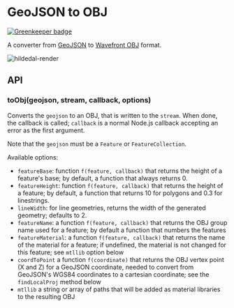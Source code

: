 GeoJSON to OBJ
==============

[![Greenkeeper badge](https://badges.greenkeeper.io/perliedman/geojson2obj.svg)](https://greenkeeper.io/)

A converter from [GeoJSON](http://geojson.org) to 
[Wavefront OBJ](https://en.wikipedia.org/wiki/Wavefront_.obj_file) format.

![hildedal-render](https://cloud.githubusercontent.com/assets/1246614/10125338/8c915d0e-6570-11e5-84da-4ac7ea0963a6.png)

## API

### toObj(geojson, stream, callback, options)

Converts the `geojson` to an OBJ, that is written to the `stream`.
When done, the callback is called; `callback` is a normal Node.js callback
accepting an error as the first argument.

Note that the `geojson` must be a `Feature` or `FeatureCollection`.

Available options:

* `featureBase`: function `f(feature, callback)` that returns the height of
  a feature's base; by default, a function that always returns 0.
* `featureHeight`: function `f(feature, callback)` that returns the height of
  a feature; by default, a function that returns 10 for polygons and
  0.3 for linestrings.
* `lineWidth`: for line geometries, returns the width of the generated
  geometry; defaults to 2.
* `featureName`: a function `f(feature, callback)` that returns the OBJ group
  name used for a feature; by default a function that numbers the
  features
* `featureMaterial`: a function `f(feature, callback)` that returns the name
  of the material for a feature; if undefined, the material is
  not changed for this feature; see `mtllib` option below
* `coordToPoint` a function `f(coordinate)` that returns the
  OBJ vertex point (X and Z) for a GeoJSON coordinate, needed to
  convert from GeoJSON's WGS84 coordinates to a cartesian coordinate;
  see the `findLocalProj` method below
* `mtllib` a string or array of paths that will be added as material
  libraries to the resulting OBJ
